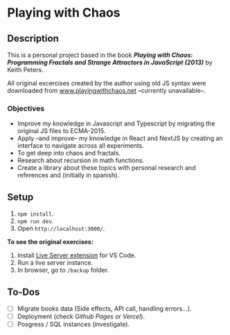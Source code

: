 # Playing with Chaos

## Description

This is a personal project based in the book **_Playing with Chaos: Programming Fractals and Strange Attractors in JavaScript (2013)_** by Keith Peters.

All original excercises created by the author using old JS syntax were downloaded from www.playingwithchaos.net –currently unavailable–.

### Objectives

- Improve my knowledge in Javascript and Typescript by migrating the original JS files to ECMA-2015.
- Apply –and improve– my knowledge in React and NextJS by creating an interface to navigate across all experiments.
- To get deep into chaos and fractals.
- Research about recursion in math functions.
- Create a library about these topics with personal research and references and (initially in spanish).

## Setup

1. `npm install`.
2. `npm run dev`.
3. Open `http://localhost:3000/`.

**To see the original exercises:**

1. Install [Live Server extension](https://marketplace.visualstudio.com/items?itemName=ritwickdey.LiveServer) for VS Code.
2. Run a live server instance.
3. In browser, go to `/backup` folder.

## To-Dos

- [ ] Migrate books data (Side effects, API call, handling errors...).
- [ ] Deployment (check _Github Pages_ or _Vercel_).
- [ ] Posgress / SQL instances (investigate).
